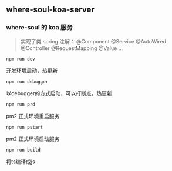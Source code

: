 ## where-soul-koa-server
### where-soul 的 koa 服务

> 实现了类 spring 注解： @Component @Service @AutoWired @Controller @RequestMapping @Value ...

```
npm run dev
```
开发环境启动，热更新
```
npm run debugger
```
以debugger的方式启动，可以打断点，热更新
```
npm run prd
```
pm2 正式环境重启服务
```
npm run pstart
```
pm2 正式环境启动服务
```
npm run build
```
将ts编译成js

